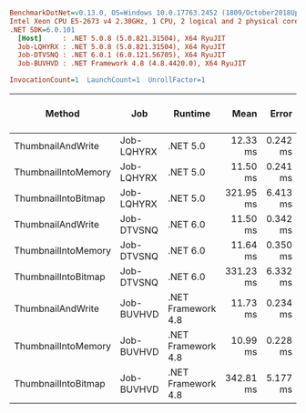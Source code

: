 ``` ini

BenchmarkDotNet=v0.13.0, OS=Windows 10.0.17763.2452 (1809/October2018Update/Redstone5)
Intel Xeon CPU E5-2673 v4 2.30GHz, 1 CPU, 2 logical and 2 physical cores
.NET SDK=6.0.101
  [Host]     : .NET 5.0.8 (5.0.821.31504), X64 RyuJIT
  Job-LQHYRX : .NET 5.0.8 (5.0.821.31504), X64 RyuJIT
  Job-DTVSNQ : .NET 6.0.1 (6.0.121.56705), X64 RyuJIT
  Job-BUVHVD : .NET Framework 4.8 (4.8.4420.0), X64 RyuJIT

InvocationCount=1  LaunchCount=1  UnrollFactor=1  

```
|              Method |        Job |            Runtime |      Mean |    Error |   StdDev |     Gen 0 |     Gen 1 |     Gen 2 |    Allocated | Allocated native memory | Native memory leak |
|-------------------- |----------- |------------------- |----------:|---------:|---------:|----------:|----------:|----------:|-------------:|------------------------:|-------------------:|
|   ThumbnailAndWrite | Job-LQHYRX |           .NET 5.0 |  12.33 ms | 0.242 ms | 0.637 ms |         - |         - |         - |        624 B |            12,602,272 B |                  - |
| ThumbnailIntoMemory | Job-LQHYRX |           .NET 5.0 |  11.50 ms | 0.241 ms | 0.700 ms |         - |         - |         - |  5,683,936 B |            12,597,362 B |                  - |
| ThumbnailIntoBitmap | Job-LQHYRX |           .NET 5.0 | 321.95 ms | 6.413 ms | 8.110 ms | 1000.0000 | 1000.0000 | 1000.0000 | 11,367,304 B |            12,818,936 B |              160 B |
|   ThumbnailAndWrite | Job-DTVSNQ |           .NET 6.0 |  11.50 ms | 0.342 ms | 1.002 ms |         - |         - |         - |      1,104 B |            12,602,272 B |                  - |
| ThumbnailIntoMemory | Job-DTVSNQ |           .NET 6.0 |  11.64 ms | 0.350 ms | 0.998 ms |         - |         - |         - |  5,684,416 B |            12,597,362 B |                  - |
| ThumbnailIntoBitmap | Job-DTVSNQ |           .NET 6.0 | 331.23 ms | 6.332 ms | 6.219 ms | 1000.0000 | 1000.0000 | 1000.0000 | 11,368,944 B |            12,819,096 B |              320 B |
|   ThumbnailAndWrite | Job-BUVHVD | .NET Framework 4.8 |  11.73 ms | 0.234 ms | 0.546 ms |         - |         - |         - |      8,192 B |            12,602,264 B |                  - |
| ThumbnailIntoMemory | Job-BUVHVD | .NET Framework 4.8 |  10.99 ms | 0.228 ms | 0.658 ms |         - |         - |         - |  5,691,416 B |            12,597,360 B |                  - |
| ThumbnailIntoBitmap | Job-BUVHVD | .NET Framework 4.8 | 342.81 ms | 5.177 ms | 5.085 ms | 1000.0000 | 1000.0000 | 1000.0000 | 17,117,760 B |            12,818,990 B |              216 B |
